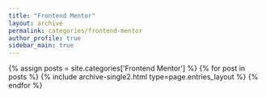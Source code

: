 ```yaml
---
title: "Frontend Mentor"
layout: archive
permalink: categories/frontend-mentor
author_profile: true
sidebar_main: true
---
```



{% assign posts = site.categories['Frontend Mentor'] %}
{% for post in posts %} {% include archive-single2.html type=page.entries_layout %} {% endfor %}

